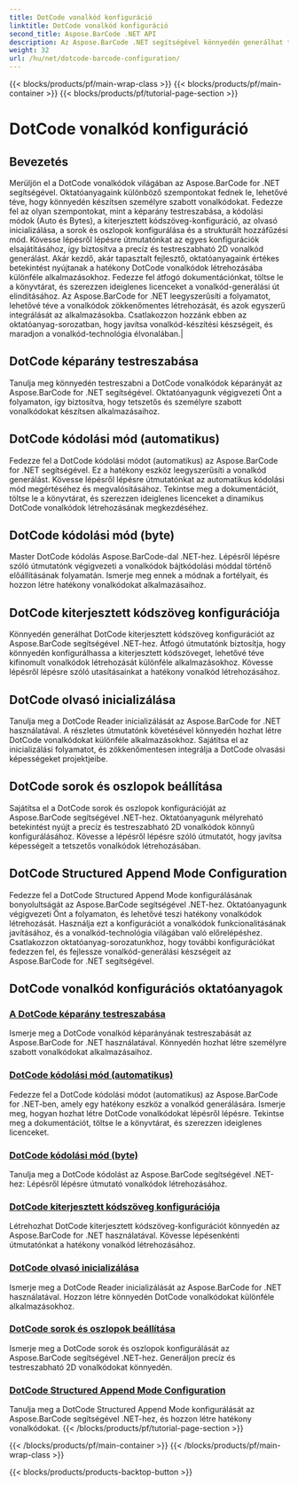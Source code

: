 ```yaml
---
title: DotCode vonalkód konfiguráció
linktitle: DotCode vonalkód konfiguráció
second_title: Aspose.BarCode .NET API
description: Az Aspose.BarCode .NET segítségével könnyedén generálhat testreszabott DotCode vonalkódokat. Ismerje meg a képarányt, a kódolási módokat, a kiterjesztett kódszöveget és az olvasó inicializálását.
weight: 32
url: /hu/net/dotcode-barcode-configuration/
---
```


{{< blocks/products/pf/main-wrap-class >}}
{{< blocks/products/pf/main-container >}}
{{< blocks/products/pf/tutorial-page-section >}}

# DotCode vonalkód konfiguráció


## Bevezetés
Merüljön el a DotCode vonalkódok világában az Aspose.BarCode for .NET segítségével. Oktatóanyagaink különböző szempontokat fednek le, lehetővé téve, hogy könnyedén készítsen személyre szabott vonalkódokat. Fedezze fel az olyan szempontokat, mint a képarány testreszabása, a kódolási módok (Auto és Bytes), a kiterjesztett kódszöveg-konfiguráció, az olvasó inicializálása, a sorok és oszlopok konfigurálása és a strukturált hozzáfűzési mód. Kövesse lépésről lépésre útmutatónkat az egyes konfigurációk elsajátításához, így biztosítva a precíz és testreszabható 2D vonalkód generálást. Akár kezdő, akár tapasztalt fejlesztő, oktatóanyagaink értékes betekintést nyújtanak a hatékony DotCode vonalkódok létrehozásába különféle alkalmazásokhoz. Fedezze fel átfogó dokumentációnkat, töltse le a könyvtárat, és szerezzen ideiglenes licenceket a vonalkód-generálási út elindításához. Az Aspose.BarCode for .NET leegyszerűsíti a folyamatot, lehetővé téve a vonalkódok zökkenőmentes létrehozását, és azok egyszerű integrálását az alkalmazásokba. Csatlakozzon hozzánk ebben az oktatóanyag-sorozatban, hogy javítsa vonalkód-készítési készségeit, és maradjon a vonalkód-technológia élvonalában.|

## DotCode képarány testreszabása
Tanulja meg könnyedén testreszabni a DotCode vonalkódok képarányát az Aspose.BarCode for .NET segítségével. Oktatóanyagunk végigvezeti Önt a folyamaton, így biztosítva, hogy tetszetős és személyre szabott vonalkódokat készítsen alkalmazásaihoz.

## DotCode kódolási mód (automatikus)
Fedezze fel a DotCode kódolási módot (automatikus) az Aspose.BarCode for .NET segítségével. Ez a hatékony eszköz leegyszerűsíti a vonalkód generálást. Kövesse lépésről lépésre útmutatónkat az automatikus kódolási mód megértéséhez és megvalósításához. Tekintse meg a dokumentációt, töltse le a könyvtárat, és szerezzen ideiglenes licenceket a dinamikus DotCode vonalkódok létrehozásának megkezdéséhez.

## DotCode kódolási mód (byte)
Master DotCode kódolás Aspose.BarCode-dal .NET-hez. Lépésről lépésre szóló útmutatónk végigvezeti a vonalkódok bájtkódolási móddal történő előállításának folyamatán. Ismerje meg ennek a módnak a fortélyait, és hozzon létre hatékony vonalkódokat alkalmazásaihoz.

## DotCode kiterjesztett kódszöveg konfigurációja
Könnyedén generálhat DotCode kiterjesztett kódszöveg konfigurációt az Aspose.BarCode segítségével .NET-hez. Átfogó útmutatónk biztosítja, hogy könnyedén konfigurálhassa a kiterjesztett kódszöveget, lehetővé téve kifinomult vonalkódok létrehozását különféle alkalmazásokhoz. Kövesse lépésről lépésre szóló utasításainkat a hatékony vonalkód létrehozásához.

## DotCode olvasó inicializálása
Tanulja meg a DotCode Reader inicializálását az Aspose.BarCode for .NET használatával. A részletes útmutatónk követésével könnyedén hozhat létre DotCode vonalkódokat különféle alkalmazásokhoz. Sajátítsa el az inicializálási folyamatot, és zökkenőmentesen integrálja a DotCode olvasási képességeket projektjeibe.

## DotCode sorok és oszlopok beállítása
Sajátítsa el a DotCode sorok és oszlopok konfigurációját az Aspose.BarCode segítségével .NET-hez. Oktatóanyagunk mélyreható betekintést nyújt a precíz és testreszabható 2D vonalkódok könnyű konfigurálásához. Kövesse a lépésről lépésre szóló útmutatót, hogy javítsa képességeit a tetszetős vonalkódok létrehozásában.

## DotCode Structured Append Mode Configuration

Fedezze fel a DotCode Structured Append Mode konfigurálásának bonyolultságát az Aspose.BarCode segítségével .NET-hez. Oktatóanyagunk végigvezeti Önt a folyamaton, és lehetővé teszi hatékony vonalkódok létrehozását. Használja ezt a konfigurációt a vonalkódok funkcionalitásának javításához, és a vonalkód-technológia világában való előrelépéshez. Csatlakozzon oktatóanyag-sorozatunkhoz, hogy további konfigurációkat fedezzen fel, és fejlessze vonalkód-generálási készségeit az Aspose.BarCode for .NET segítségével.

## DotCode vonalkód konfigurációs oktatóanyagok
### [A DotCode képarány testreszabása](./dotcode-aspect-ratio-customization/)
Ismerje meg a DotCode vonalkód képarányának testreszabását az Aspose.BarCode for .NET használatával. Könnyedén hozhat létre személyre szabott vonalkódokat alkalmazásaihoz.
### [DotCode kódolási mód (automatikus)](./dotcode-encoding-mode-auto/)
Fedezze fel a DotCode kódolási módot (automatikus) az Aspose.BarCode for .NET-ben, amely egy hatékony eszköz a vonalkód generálására. Ismerje meg, hogyan hozhat létre DotCode vonalkódokat lépésről lépésre. Tekintse meg a dokumentációt, töltse le a könyvtárat, és szerezzen ideiglenes licenceket.
### [DotCode kódolási mód (byte)](./dotcode-encoding-mode-bytes/)
Tanulja meg a DotCode kódolást az Aspose.BarCode segítségével .NET-hez: Lépésről lépésre útmutató vonalkódok létrehozásához.
### [DotCode kiterjesztett kódszöveg konfigurációja](./dotcode-extended-code-text-configuration/)
Létrehozhat DotCode kiterjesztett kódszöveg-konfigurációt könnyedén az Aspose.BarCode for .NET használatával. Kövesse lépésenkénti útmutatónkat a hatékony vonalkód létrehozásához.
### [DotCode olvasó inicializálása](./dotcode-reader-initialization/)
Ismerje meg a DotCode Reader inicializálását az Aspose.BarCode for .NET használatával. Hozzon létre könnyedén DotCode vonalkódokat különféle alkalmazásokhoz.
### [DotCode sorok és oszlopok beállítása](./dotcode-rows-columns-configuration/)
Ismerje meg a DotCode sorok és oszlopok konfigurálását az Aspose.BarCode segítségével .NET-hez. Generáljon precíz és testreszabható 2D vonalkódokat könnyedén.
### [DotCode Structured Append Mode Configuration](./dotcode-structured-append-mode-configuration/)
Tanulja meg a DotCode Structured Append Mode konfigurálását az Aspose.BarCode segítségével .NET-hez, és hozzon létre hatékony vonalkódokat.
{{< /blocks/products/pf/tutorial-page-section >}}

{{< /blocks/products/pf/main-container >}}
{{< /blocks/products/pf/main-wrap-class >}}

{{< blocks/products/products-backtop-button >}}
